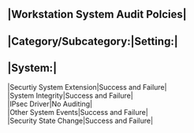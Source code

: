 |Workstation System Audit Polcies|		
-----------				
|Category/Subcategory:|Setting:|			
-----------				
|System:|	
-----------			
|Securtiy System Extension|Success and Failure|		
|System Integrity|Success and Failure|	
|IPsec Driver|No Auditing|		
|Other System Events|Success and Failure|		
|Security State Change|Success and Failure|		
				
				
				
